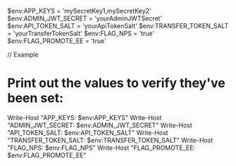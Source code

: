 $env:APP_KEYS = 'mySecretKey1,mySecretKey2'
$env:ADMIN_JWT_SECRET = 'yourAdminJWTSecret'
$env:API_TOKEN_SALT = 'yourApiTokenSalt'
$env:TRANSFER_TOKEN_SALT = 'yourTransferTokenSalt'
$env:FLAG_NPS = 'true'
$env:FLAG_PROMOTE_EE = 'true'

// Example 

[//]: # ($env:ADMIN_JWT_SECRET = "n4Q8fT6z9V3kE2s5R1pB7mD0L8jA3wX6")

[//]: # ($env:API_TOKEN_SALT = "P5s9X2a6V8d4R1k3F7n0M5z2L8q7C1b9")

[//]: # ($env:TRANSFER_TOKEN_SALT = "Z3w9T6f4R2m7V1q5K8d0P2s6L3a7N1b4")

[//]: # ($env:APP_KEYS = "D1f8S5z2R9q7L3p6, G4m1N8b5X2d7K9p6")


# Print out the values to verify they've been set:
Write-Host "APP_KEYS: $env:APP_KEYS"
Write-Host "ADMIN_JWT_SECRET: $env:ADMIN_JWT_SECRET"
Write-Host "API_TOKEN_SALT: $env:API_TOKEN_SALT"
Write-Host "TRANSFER_TOKEN_SALT: $env:TRANSFER_TOKEN_SALT"
Write-Host "FLAG_NPS: $env:FLAG_NPS"
Write-Host "FLAG_PROMOTE_EE: $env:FLAG_PROMOTE_EE"
